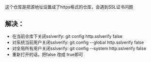 #
这个仓库是把源地址设置成了https格式的仓库，会遇到SSL证书问题
## 解决：
- 在当前仓库下关闭sslverify:
  git config http.sslverify false
- 对系统当前用户关闭sslverify:
  git config --global http.sslverify false
- 对全局所有用户关闭sslverify:
  git config --system http.sslverify false
- 重新打开的话，把false 改成 true即可
#
